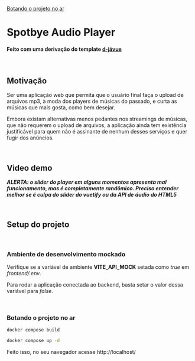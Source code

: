 <!-- // lembrar de falar do player -->

[Botando o projeto no ar](#)

# Spotbye Audio Player
#### Feito com uma derivação do template [d-jávue](https://github.com/huogerac/djavue)
<br />

## Motivação

Ser uma aplicação web que permita que o usuário final faça o upload de arquivos mp3, à moda dos players de músicas do passado, e curta as músicas que mais gosta, como bem desejar.

Embora existam alternativas menos pedantes nos streamings de músicas, que não requerem o upload de arquivos, a aplicação ainda tem existência justificável para quem não é assinante de nenhum desses serviços e quer fugir dos anúncios.

<br />

## Video demo

***ALERTA: o slider do player em alguns momentos apresenta mal funcionamento, mas é completamente randômico. Preciso entender melhor se é culpa do slider do vuetify ou da API de áudio do HTML5***

<br />

## Setup do projeto

<br />

### Ambiente de desenvolvimento mockado

Verifique se a variável de ambiente **VITE_API_MOCK** setada como *true* em *frontend/.env*.

Para rodar a aplicação conectada ao backend, basta setar o valor dessa variável para *false*.

<br />

### Botando o projeto no ar

```bash
docker compose build 

docker compose up -d
```

Feito isso, no seu navegador acesse http://localhost/
